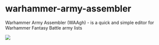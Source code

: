 # warhammer-army-assembler

Warhammer Army Assembler (WAAgh) - is a quick and simple editor for Warhammer Fantasy Battle army lists

![](https://s8.hostingkartinok.com/uploads/images/2019/11/6a63290110d10c4241b1b7bfb9d6bb5a.png)
